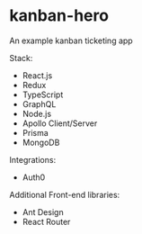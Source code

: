 # kanban-hero
An example kanban ticketing app

Stack:

-   React.js
-   Redux
-   TypeScript
-   GraphQL
-   Node.js
-   Apollo Client/Server
-   Prisma
-   MongoDB

Integrations:

- Auth0

Additional Front-end libraries:

-   Ant Design
-   React Router
